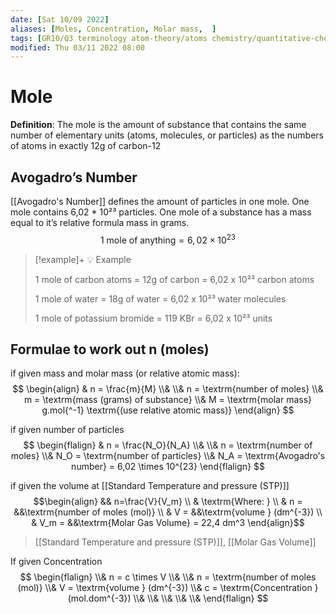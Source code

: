 ```yaml
---
date: [Sat 10/09 2022]
aliases: [Moles, Concentration, Molar mass,  ]
tags: [GR10/Q3 terminology atom-theory/atoms chemistry/quantitative-chemistry ]
modified: Thu 03/11 2022 08:00
---
```

# Mole

**Definition**: The mole is the amount of substance that contains the same number of elementary units (atoms, molecules, or particles) as the numbers of atoms in exactly 12g of carbon-12

## Avogadro’s Number
[[Avogadro's Number]] defines the amount of particles in one mole. One mole contains 6,02 * 10²³ particles. One mole of a substance has a mass equal to it’s relative formula mass in grams. 
$$
1 \textrm{ mole of anything} = 6,02 \times 10^{23}
$$
> [!example]+ 💡 Example
> 
> 1 mole of carbon atoms = 12g of carbon = 6,02 x 10²³ carbon atoms 
> 
> 1 mole of water = 18g of water = 6,02 x 10²³ water molecules
> 
> 1 mole of potassium bromide = 119 KBr = 6,02 x 10²³ units

## Formulae to work out n (moles)
if given mass and molar mass (or relative atomic mass):
$$
\begin{align}
& n = \frac{m}{M}
\\&
\\& n = \textrm{number of moles}
\\& m = \textrm{mass (grams) of substance}
\\& M = \textrm{molar mass} g.mol{^-1} \textrm{(use relative atomic mass)}
\end{align} 
$$

if given number of particles
$$
\begin{flalign}
& n = \frac{N_O}{N_A}
\\& 
\\& n = \textrm{number of moles}
\\& N_O = \textrm{number of particles}
\\& N_A = \textrm{Avogadro's number} = 6,02 \times 10^{23}
\end{flalign}
$$

if given the volume at [[Standard Temperature and pressure (STP)]]
$$\begin{align}
&& n=\frac{V}{V_m}
\\ & \textrm{Where: }
\\ & n = &&\textrm{number of moles (mol)}
\\ & V = &&\textrm{volume } (dm^{-3})
\\ & V_m = &&\textrm{Molar Gas Volume} = 22,4 dm^3
\end{align}$$
> [[Standard Temperature and pressure (STP)]], [[Molar Gas Volume]]

If given Concentration
$$
\begin{flalign}
\\& n = c \times V
\\&
\\& n = \textrm{number of moles (mol)}
\\& V = \textrm{volume } (dm^{-3})
\\& c = \textrm{Concentration } (mol.dom^{-3})
\\&
\\&
\\&
\\&
\\&
\end{flalign}
$$
